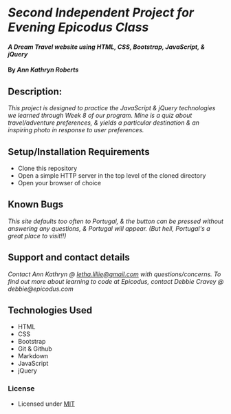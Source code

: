 # _Second Independent Project for Evening Epicodus Class_

#### _A Dream Travel website using HTML, CSS, Bootstrap, JavaScript, & jQuery_

#### By _**Ann Kathryn Roberts**_

## Description:

_This project is designed to practice the JavaScript & jQuery technologies we learned through Week 8 of our program. Mine is a quiz about travel/adventure preferences, & yields a particular destination & an inspiring photo in response to user preferences._

## Setup/Installation Requirements

* Clone this repository
* Open a simple HTTP server in the top level of the cloned directory
* Open your browser of choice

## Known Bugs

_This site defaults too often to Portugal, & the button can be pressed without answering any questions, & Portugal will appear. (But hell, Portugal's a great place to visit!!)_

## Support and contact details

_Contact Ann Kathryn @ letha.lillie@gmail.com with questions/concerns._
_To find out more about learning to code at Epicodus, contact Debbie Cravey @ debbie@epicodus.com_

## Technologies Used

* HTML
* CSS
* Bootstrap
* Git & Github
* Markdown
* JavaScript
* jQuery

### License

* Licensed under [MIT](https://en.wikipedia.org/wiki/MIT_License)
